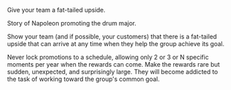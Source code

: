 Give your team a fat-tailed upside.

Story of Napoleon promoting the drum major.

Show your team (and if possible, your customers) that there is a fat-tailed upside that can arrive at any time when they help the group achieve its goal.

Never lock promotions to a schedule, allowing only 2 or 3 or N specific moments per year when the rewards can come. Make the rewards rare but sudden, unexpected, and surprisingly large. They will become addicted to the task of working toward the group's common goal.
